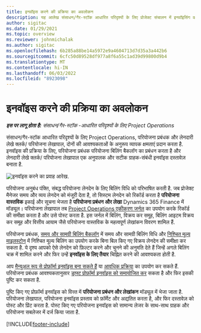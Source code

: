 ```yaml
---
title: इनवॉइस करने की प्रक्रिया का अवलोकन
description: यह आलेख संसाधन/गैर-स्टॉक आधारित परिदृश्यों के लिए प्रोजेक्ट संचालन में इनवॉइसिंग का एक प्रक्रिया सिंहावलोकन प्रदान करता है।
author: sigitac
ms.date: 01/29/2021
ms.topic: overview
ms.reviewer: johnmichalak
ms.author: sigitac
ms.openlocfilehash: 6b285a88be14a5972e9a4604713d7d35a3a442b6
ms.sourcegitcommit: 6cfc50d89528df977a8f6a55c1ad39d99800d9b4
ms.translationtype: MT
ms.contentlocale: hi-IN
ms.lasthandoff: 06/03/2022
ms.locfileid: "8923098"
---
```

# <a name="invoicing-process-overview"></a>इनवॉइस करने की प्रक्रिया का अवलोकन

_**इस पर लागू होता है:** संसाधन/गैर-स्टॉक -आधारित परिदृश्यों के लिए Project Operations_

संसाधन/गैर-स्टॉक आधारित परिदृश्यों के लिए Project Operations, परियोजना प्रबंधक और लेनदारी लेखे क्लर्क/ परियोजना लेखापाल, दोनों की आवश्यकताओं के अनुरूप व्यापक क्षमताएं प्रदान करता है. इनवॉइस की प्रक्रिया के लिए, परियोजना प्रबंधक परियोजना बिलिंग बैकलॉग का प्रबंधन करता है और लेनदारी लेखे क्लर्क/ परियोजना लेखापाल एक अनुपालक और सटीक ग्राहक-संबंधी इनवॉइस दस्तावेज़ बनाता है.

![इनवॉइस करने का प्रवाह आरेख.](./media/invoicing-flow.png)

परियोजना अनुबंध पंक्ति, संबद्ध परियोजना लेनदेन के लिए बिलिंग विधि को परिभाषित करती है. जब प्रोजेक्ट मैनेजर समय और व्यय लेनदेन को मंजूरी देता है, तो सिस्टम लेनदेन को रिकॉर्ड करता है **परियोजना वास्तविक** इकाई और सूचना भेजता है **परियोजना प्रबंधन और लेखा** Dynamics 365 Finance में मॉड्यूल। परियोजना लेखापाल तब [Project Operations एकीकरण जर्नल](../project-accounting/project-operations-integration-journal.md) का उपयोग करके रिकॉर्ड की समीक्षा करता है और उसे पोस्ट करता है. इस जर्नल में बिलिंग, विक्रय कर समूह, बिलिंग आइटम विक्रय कर समूह और वित्तीय आयाम जैसे परियोजना वास्तविक के महत्वपूर्ण लेखांकन विवरण शामिल हैं.

परियोजना प्रबंधक, [समय और सामग्री बिलिंग बैकलॉग](../proforma-invoicing/manage-billing-backlog.md#time-and-material-billing-backlog) में समय और सामग्री बिलिंग विधि और [निश्चित मूल्य माइलस्टोन](../proforma-invoicing/manage-billing-backlog.md#fixed-price-milestones) में निश्चित मूल्य बिलिंग का उपयोग करके बिना बिल किए गए विक्रय लेनदेन की समीक्षा कर सकता है. ये दृश्य आपको ऐसे लेनदेन को फ़िल्टर करने और चुनने की अनुमति देते हैं जिन्हें अगले बिलिंग चक्र में शामिल करने और फिर उन्हें **इनवॉइस के लिए तैयार** चिह्नित करने की आवश्यकता होती है.

आप [मैन्युअल रूप से प्रोफ़ॉर्मा इनवॉइस बना सकते हैं](../proforma-invoicing/create-manual-proforma-invoice.md) या [ आवधिक प्रक्रिया](../proforma-invoicing/configure-automated-invoice-creation.md) का उपयोग कर सकते हैं. परियोजना प्रबंधक आवश्यकतानुसार [ड्राफ्ट प्रोफ़ॉर्मा इनवॉइस को समायोजित कर](../proforma-invoicing/manage-proforma-invoice.md) सकता है और फिर इसकी पुष्टि कर सकता है.

पुष्टि किए गए प्रोफ़ॉर्मा इनवॉइस को वित्त्त में **परियोजना प्रबंधन और लेखांकन** मॉड्यूल में भेजा जाता है. परियोजना लेखापाल, परियोजना इनवॉइस प्रस्ताव को फ़ॉर्मेट और अद्यतित करता है, और फिर दस्तावेज़ को पोस्ट और प्रिंट करता है. पोस्ट किए गए परियोजना इनवॉइस को सामान्य लेजर के साथ-साथ ग्राहक और परियोजना सबलेजर में दर्ज किया जाता है.


[!INCLUDE[footer-include](../includes/footer-banner.md)]